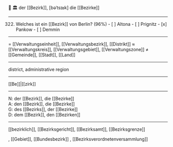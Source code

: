 🔵 🏛️ der [[Bezirk]], [bəˈtsɪʁk]
die [[Bezirke]]

---
322. Welches ist ein [[Bezirk]] von Berlin? (96%)
	- [ ] Altona
	- [ ] Prignitz
	- [x] Pankow
	- [ ] Demmin


---
= [[Verwaltungseinheit]], [[Verwaltungsbezirk]], [[Distrikt]]
≈ [[Verwaltungskreis]], [[Verwaltungsgebiet]], [[Verwaltungszone]]
≠ [[Gemeinde]], [[Stadt]], [[Land]]

---
district, administrative region

---
[[Be]]|[[zirk]]

---
N: der [[Bezirk]], die [[Bezirke]]  
A: den [[Bezirk]], die [[Bezirke]]  
G: des [[Bezirks]], der [[Bezirke]]  
D: dem [[Bezirk]], den [[Bezirken]]  

---
[[bezirklich]], [[Bezirksgericht]], [[Bezirksamt]], [[Bezirksgrenze]]

, [[Gebiet]], [[Bundesbezirk]]
, [[Bezirksverordnetenversammlung]]